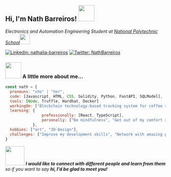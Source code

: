 <h2> Hi, I'm Nath Barreiros! <img src="https://media.giphy.com/media/kReKcfrs1YoTmt2AQt/giphy.gif" width="50"> </h2>
<p><em>Electronics and Automation Engineering Student at <a href="https://www.epn.edu.ec/">National Polytechnic School</a><img src="https://media.giphy.com/media/q3kBTEbu3InMQ/giphy.gif" width="32">
</em></p>

[![Linkedin: nathalia-barreiros](https://img.shields.io/twitter/url?label=%2Fnathalia-barreiros&logo=linkedin&style=social&url=https%3A%2F%2Fwww.linkedin.com%2Fin%2Fnathalia-barreiros%2F)](https://www.linkedin.com/in/nathalia-barreiros/)
[![Twitter: NathBarreiros](https://img.shields.io/twitter/url?label=%40NathBarreiros&style=social&url=https%3A%2F%2Ftwitter.com%2FNathBarreiros)](https://twitter.com/NathBarreiros)

### <img src="https://media.giphy.com/media/l0HlGeTBdTqMll15u/giphy.gif" width="50"> A little more about me... 

```javascript
const nath = {
  pronouns: "she" | "her",
  code: [Javascript, HTML, CSS, Solidity, Python, FastAPI, SQLModel],
  tools: [Node, Truffle, Hardhat, Docker]
  workingOn: ["Blockchain technology-based tracking system for coffee supply chain"],
  learning: {
                professionally: [React, TypeScript],
                personally: ["Be mindfulness", "Get out of my comfort zone"]
            },
  hobbies: ["art", "3D-Design"],
  challenges: ["Improve my development skills", "Network with amazing people"]
}
```

<img src="https://media.giphy.com/media/7Q5d5eg1qJ7sRcDzSb/giphy.gif" width="60"> <em><b>I would like to connect with different people and learn from them</b> so if you want to say <b>hi, I'd be glad to meet you!</b></em>

